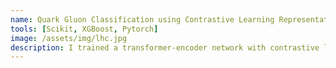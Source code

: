 ```yaml
---
name: Quark Gluon Classification using Contrastive Learning Representations
tools: [Scikit, XGBoost, Pytorch]
image: /assets/img/lhc.jpg
description: I trained a transformer-encoder network with contrastive loss to map particle jets to a representation space. I implemented ML models to classify the obtained representations of jets into quarks and gluons.
---
```

<!-- # Quark Gluon Classification using Contrastive Learning Representations
##### Supervisor: <a href = "https://www.thphys.uni-heidelberg.de/~plehn/"> Dr. Tilman Plehn </a>

<br>
Our building blocks are atomic nuclei, which in turn comprise protons and neutrons, which are made up of quarks and gluons. This project aims to distinguish the quarks (signal) from the gluons (background).

{% include elements/figure.html image="/assets/img/lhc.jpg" caption="Large Hadron Collider" %}

When a collision takes place in the Large Hadron Collider, constituent particles get scattered. The set of scattered particles are called jets. Snapshots of jets are called jet images and have been conventionally used to classify between quark and gluon initiated jets.
In this research work, we adopt an alternative technique. We train a transformer with contrastive loss to map particle jets to a representation space. Spherical position, particle type and transverse momentum  of the constituent particles are taken into consideration while obtaining the representation of jets.

These linear representations are fed into machine learning models for binary classification tasks (to distinguish between quarks and gluons.) -->


<!-- ![preview](/assets/img/ucsd.jpg) -->

<!-- <br>

### Technical Details
<ul>
<li>Language: Python</li>
<li>Framework: Pytorch</li>
<li>Models Experimented With: Logistic Regression, Linear Discriminant Analysis, Random Forest, XGBoost</li>
<li>Loss Functions: Hinge Loss, Squared Hinge Loss, Mean Squared Error</li>
<li>Dataset Size:
<ul><li>Train: 90000 jets </li>
<li>Test: 10000 jets </li> </ul></li>
</ul>

<br>

### Results
We've obtained an AUC of 0.8 so far. Research work is still ongoing.

<p class="text-center">
{% include elements/button.html link="https://github.com/nikita-0209/ml_quark_gluon" text="View Code" %}
</p> -->
